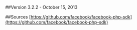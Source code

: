 ##Version
3.2.2 - October 15, 2013

##Sources
[https://github.com/facebook/facebook-php-sdk](https://github.com/facebook/facebook-php-sdk)